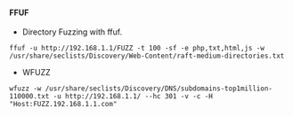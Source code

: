 #### FFUF
* Directory Fuzzing with ffuf.
```
ffuf -u http://192.168.1.1/FUZZ -t 100 -sf -e php,txt,html,js -w /usr/share/seclists/Discovery/Web-Content/raft-medium-directories.txt
```
* WFUZZ
```
wfuzz -w /usr/share/seclists/Discovery/DNS/subdomains-top1million-110000.txt -u http://192.168.1.1/ --hc 301 -v -c -H "Host:FUZZ.192.168.1.1.com"
